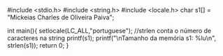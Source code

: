 #include <stdio.h>
#include <string.h>
#include <locale.h>
char s1[] = "Mickeias Charles de Oliveira Paiva";

int main(){
setlocale(LC_ALL,"portuguese");
	//strlen conta o número de caracteres na string
	printf(s1);
	printf("\nTamanho da memória s1: %lu\n", strlen(s1));
	return 0;
}
